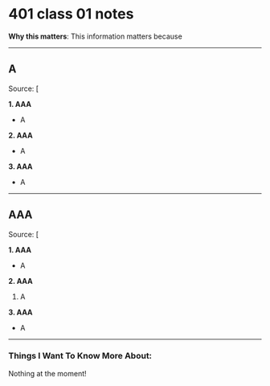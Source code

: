 # 401 class 01 notes

**Why this matters**: This information matters because 

------------------------------------

## A

Source: [

**1. AAA**

- A

**2. AAA**

- A



**3. AAA**

- A

----------------------------

## AAA

Source: [

**1. AAA**

- A

**2. AAA**

1. A

**3. AAA**

- A

------------------------------------
### Things I Want To Know More About:
Nothing at the moment!
